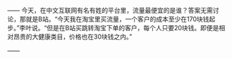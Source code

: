 ——
今天，在中文互联网有名有姓的平台里，流量最便宜的是谁？答案无需讨论，那就是B站。“今天我在淘宝里买流量，一个客户的成本至少在170块钱起步。”李叶说。“但是在B站买跳转淘宝下单的客户，每个人只要20块钱。即便是相对昂贵的大健康类目，价格也在30块钱之内。”

——

